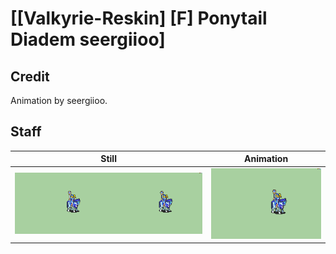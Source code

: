 # [\[Valkyrie-Reskin\] \[F\] Ponytail Diadem seergiioo]

## Credit

Animation by seergiioo.
	
## Staff

| Still | Animation |
| :---: | :-------: |
| ![Staff still](./Staff_000.png) | ![Staff animation](./Staff.gif) |

